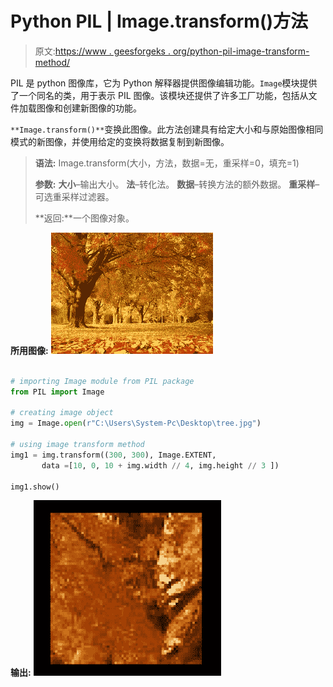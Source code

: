 # Python PIL | Image.transform()方法

> 原文:[https://www . geesforgeks . org/python-pil-image-transform-method/](https://www.geeksforgeeks.org/python-pil-image-transform-method/)

PIL 是 python 图像库，它为 Python 解释器提供图像编辑功能。`Image`模块提供了一个同名的类，用于表示 PIL 图像。该模块还提供了许多工厂功能，包括从文件加载图像和创建新图像的功能。

`**Image.transform()**`变换此图像。此方法创建具有给定大小和与原始图像相同模式的新图像，并使用给定的变换将数据复制到新图像。

> **语法:** Image.transform(大小，方法，数据=无，重采样=0，填充=1)
> 
> **参数:**
> **大小**–输出大小。
> **法**–转化法。
> **数据**–转换方法的额外数据。
> **重采样**–可选重采样过滤器。
> 
> **返回:**一个图像对象。

**所用图像:**
![](img/dac0928016d419115c76c2872802a262.png)

```py

# importing Image module from PIL package 
from PIL import Image

# creating image object
img = Image.open(r"C:\Users\System-Pc\Desktop\tree.jpg")

# using image transform method
img1 = img.transform((300, 300), Image.EXTENT, 
       data =[10, 0, 10 + img.width // 4, img.height // 3 ])

img1.show()
```

**输出:**
![](img/c7d9c1d53f9e9538762003da8b06b640.png)